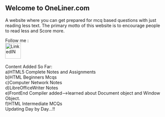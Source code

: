 ## Welcome to OneLiner.com

A website where you can get prepared for mcq based questions with just reading  less text.
The primary motto of this website is to encourage people to read less and Score more.

Follow me :<br>
<a href="https://www.linkedin.com/in/piyush-srivastava-395841192" ><img src="https://th.bing.com/th/id/R.abdb36b128f0cfcee1329ddb1365a99b?rik=Q8UtGzuevu7ZBw&riu=http%3a%2f%2flofrev.net%2fwp-content%2fphotos%2f2017%2f04%2flinkedin_logo.jpg&ehk=WX0fSjGgisCu4YfNc2IBnr7nLADE%2f06resHyt%2fqG1pg%3d&risl=&pid=ImgRaw&r=0" alt="LinkedIN" width="50px" height="50px"/></a>
<br><br>
Content Added So Far:<br>
a)HTML5 Complete Notes and Assignments<br>
b)HTML Beginners Mcqs<br>
c)Computer Network Notes<br>
d)LibreOfficeWriter Notes<br>
e)FrontEnd Compiler added-->learned about Document object and Window Object.<br>
f)HTML Intermediate MCQs<br>
Updating Day by Day...!!<br>
